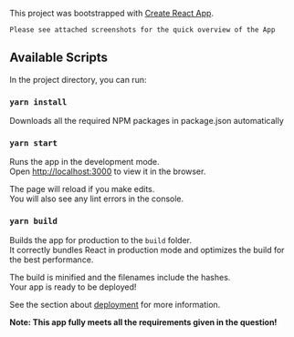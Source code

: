 This project was bootstrapped with [Create React App](https://github.com/facebook/create-react-app).

`Please see attached screenshots for the quick overview of the App`

## Available Scripts

In the project directory, you can run:

### `yarn install`

Downloads all the required NPM packages in package.json automatically

### `yarn start`

Runs the app in the development mode.<br />
Open [http://localhost:3000](http://localhost:3000) to view it in the browser.

The page will reload if you make edits.<br />
You will also see any lint errors in the console.

### `yarn build`

Builds the app for production to the `build` folder.<br />
It correctly bundles React in production mode and optimizes the build for the best performance.

The build is minified and the filenames include the hashes.<br />
Your app is ready to be deployed!

See the section about [deployment](https://facebook.github.io/create-react-app/docs/deployment) for more information.

**Note: This app fully meets all the requirements given in the question!**
